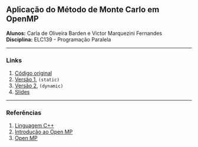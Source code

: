 ## Aplicação do Método de Monte Carlo em OpenMP  
**Alunos:** Carla de Oliveira Barden e Victor Marquezini Fernandes  
**Disciplina:** ELC139 - Programação Paralela  

---
### Links  
1. [Código original](original)  
2. [Versão 1](v1), `(static)`
3. [Versão 2](v2), `(dynamic)`
4. [Slides](https://docs.google.com/presentation/d/1zVedBqnug7uTZ_X6TJYjOJifHRsUB1J9o3e3V9kFQIc/edit#slide=id.g38657f1e1e_0_1)

---
### Referências  
1. [Linguagem C++](http://www.cplusplus.com/reference/)
2. [Introdução ao Open MP](https://www.ibm.com/developerworks/br/aix/library/au-aix-openmp-framework/index.html)
3. [Open MP](https://computing.llnl.gov/tutorials/openMP/)
